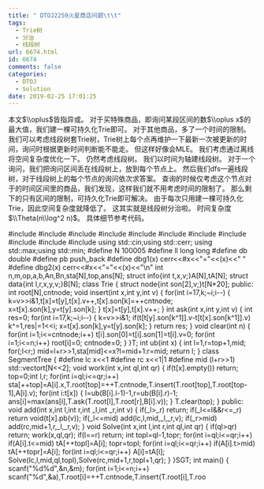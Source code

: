 ```yaml
---
title: " DTOJ2259火星商店问题\t\t"
tags:
  - Trie树
  - 分治
  - 线段树
url: 6674.html
id: 6674
comments: false
categories:
  - DTOJ
  - Solution
date: 2019-02-25 17:01:25
---
```


本文$\\oplus$皆指异或。 对于买特殊商品，即询问某段区间的数$\\oplus x$的最大值，我们建一棵可持久化Trie即可。 对于其他商品，多了一个时间的限制。 我们可以考虑线段树套Trie树，Trie树上每个点再维护一下最新一次被更新的时间，询问时根据更新时间判断能不能走。 但这样好像会MLE。 我们考虑通过离线将空间复杂度优化一下。 仍然考虑线段树。 我们以时间为轴建线段树。 对于一个询问，我们把询问区间丢在线段树上，放到每个节点上。 然后我们dfs一遍线段树，对于线段树上的每个节点的询问依次求答案。 查询的时候仅考虑这个节点对于的时间区间里的商品，我们发现，这样我们就不用考虑时间的限制了。 那么剩下的只有区间的限制，可持久化Trie即可解决。 由于每次只用建一棵可持久化Trie，因此空间复杂度就降低了。 这其实就是线段树分治啦。 时间复杂度$\\Theta(n\\log^2 n)$。 具体细节参考代码。

#include<iostream>
#include<cstdio>
#include<cstdlib>
#include<cmath>
#include<cstring>
#include<string>
#include<algorithm>
#include<queue>
#include<vector>
#include<set>
#include<map>
using std::cin;using std::cerr;
using std::max;using std::min;
#define N 100005
#define ll long long
#define db double
#define pb push_back
#define dbg1(x) cerr<<#x<<"="<<(x)<<" "
#define dbg2(x) cerr<<#x<<"="<<(x)<<"\\n"
int n,m,op,a,b,An,Bn,sta\[N\],top,ans\[N\];
struct info{int t,x,v;}A\[N\],tA\[N\];
struct data{int l,r,x,y,v;}B\[N\];
class Trie
{
	struct node{int son\[2\],v;}t\[N*20\];
public:
	int root\[N\],cntnode;
	void insert(int x,int y,int v)
	{
		for(int i=17,k;~i;i--)
		{
			k=v>>i&1,t\[x\]=t\[y\],t\[x\].v++,t\[x\].son\[k\]=++cntnode;
			x=t\[x\].son\[k\],y=t\[y\].son\[k\];
		}
		t\[x\]=t\[y\],t\[x\].v++;
	}
	int ask(int x,int y,int v)
	{
		int res=0;
		for(int i=17,k;~i;i--)
		{
			k=v>>i&1;
			if(t\[t\[y\].son\[k^1\]\].v-t\[t\[x\].son\[k^1\]\].v) k^=1,res|=1<<i;
			x=t\[x\].son\[k\],y=t\[y\].son\[k\];
		}
		return res;
	}
	void clear(int n)
	{
		for(int i=1;i<=cntnode;i++) t\[i\].son\[0\]=t\[i\].son\[1\]=t\[i\].v=0;
		for(int i=1;i<=n;i++) root\[i\]=0;
		cntnode=0;
	}
}T;
int ub(int x)
{
	int l=1,r=top+1,mid;
	for(;l<r;) mid=l+r>>1,sta\[mid\]<=x?l=mid+1:r=mid;
	return l;
}
class SegmentTree
{
#define lc x<<1
#define rc x<<1|1
#define mid (l+r>>1)
	std::vector<int>t\[N<<2\];
	void work(int x,int ql,int qr)
	{
		if(t\[x\].empty()) return;
		top=0;int l,r;
		for(int i=ql;i<=qr;i++)
			sta\[++top\]=A\[i\].x,T.root\[top\]=++T.cntnode,T.insert(T.root\[top\],T.root\[top-1\],A\[i\].v);
		for(int i:t\[x\])
		{
			l=ub(B\[i\].l-1)-1,r=ub(B\[i\].r)-1;
			ans\[i\]=max(ans\[i\],T.ask(T.root\[l\],T.root\[r\],B\[i\].v));
		}
		T.clear(top);
	}
public:
	void add(int x,int l,int r,int \_l,int \_r,int v)
	{
		if(\_l>\_r) return;
		if(\_l<=l&&r<=\_r) return void(t\[x\].pb(v));
		if(\_l<=mid) add(lc,l,mid,\_l,_r,v);
		if(\_r>mid) add(rc,mid+1,r,\_l,_r,v);
	}
	void Solve(int x,int l,int r,int ql,int qr)
	{
		if(ql>qr) return;
		work(x,ql,qr);
		if(l==r) return;
		int topl=ql-1,topr;
		for(int i=ql;i<=qr;i++) if(A\[i\].t<=mid) tA\[++topl\]=A\[i\];
		topr=topl;
		for(int i=ql;i<=qr;i++) if(A\[i\].t>mid) tA\[++topr\]=A\[i\];
		for(int i=ql;i<=qr;i++) A\[i\]=tA\[i\];
		Solve(lc,l,mid,ql,topl),Solve(rc,mid+1,r,topl+1,qr);
	}
}SGT;
int main()
{
	scanf("%d%d",&n,&m);
	for(int i=1;i<=n;i++) scanf("%d",&a),T.root\[i\]=++T.cntnode,T.insert(T.root\[i\],T.roo